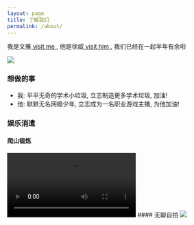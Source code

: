 ```yaml
---
layout: page
title: 了解我们
permalink: /about/
---
```

我是文雅<a href = "https://i.cs.hku.hk/~wysun/index.html"> visit me </a>, 他是徐威<a href="https://sites.google.com/view/weixu/home"> visit him </a>, 我们已经在一起半年有余啦 

<img src="https://wenyasun.github.io/xs_blog.github.io/images/we_kiss.jpeg">

### 想做的事
- 我: 平平无奇的学术小垃圾, 立志制造更多学术垃圾, 加油!
- 他: 默默无名网瘾少年, 立志成为一名职业游戏主播, 为他加油!

### 娱乐消遣
#### 爬山锻炼
<video controls>
  <source src="https://wenyasun.github.io/xs_blog.github.io/images/hiking.mp4" type="video/mp4">
</video>
#### 无聊自拍
<img src = "https://wenyasun.github.io/xs_blog.github.io/images/we_home.jpeg">
